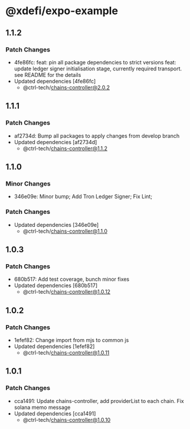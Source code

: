 # @xdefi/expo-example

## 1.1.2

### Patch Changes

- 4fe86fc: feat: pin all package dependencies to strict versions
  feat: update ledger signer initialisation stage, currently required transport. see README for the details
- Updated dependencies [4fe86fc]
  - @ctrl-tech/chains-controller@2.0.2

## 1.1.1

### Patch Changes

- af2734d: Bump all packages to apply changes from develop branch
- Updated dependencies [af2734d]
  - @ctrl-tech/chains-controller@1.1.2

## 1.1.0

### Minor Changes

- 346e09e: Minor bump; Add Tron Ledger Signer; Fix Lint;

### Patch Changes

- Updated dependencies [346e09e]
  - @ctrl-tech/chains-controller@1.1.0

## 1.0.3

### Patch Changes

- 680b517: Add test coverage, bunch minor fixes
- Updated dependencies [680b517]
  - @ctrl-tech/chains-controller@1.0.12

## 1.0.2

### Patch Changes

- 1efef82: Change import from mjs to common js
- Updated dependencies [1efef82]
  - @ctrl-tech/chains-controller@1.0.11

## 1.0.1

### Patch Changes

- cca1491: Update chains-controller, add providerList to each chain. Fix solana memo message
- Updated dependencies [cca1491]
  - @ctrl-tech/chains-controller@1.0.10
